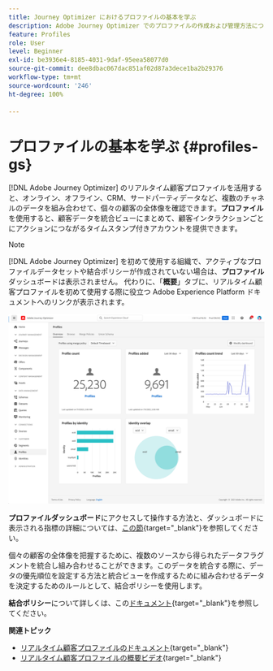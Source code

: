 ```yaml
---
title: Journey Optimizer におけるプロファイルの基本を学ぶ
description: Adobe Journey Optimizer でのプロファイルの作成および管理方法について説明します
feature: Profiles
role: User
level: Beginner
exl-id: be3936e4-8185-4031-9daf-95eea58077d0
source-git-commit: dee8dbac067dac851af02d87a3dece1ba2b29376
workflow-type: tm+mt
source-wordcount: '246'
ht-degree: 100%

---
```


# プロファイルの基本を学ぶ {#profiles-gs}

[!DNL Adobe Journey Optimizer] のリアルタイム顧客プロファイルを活用すると、オンライン、オフライン、CRM、サードパーティデータなど、複数のチャネルのデータを組み合わせて、個々の顧客の全体像を確認できます。**プロファイル**&#x200B;を使用すると、顧客データを統合ビューにまとめて、顧客インタラクションごとにアクションにつながるタイムスタンプ付きアカウントを提供できます。

>[!NOTE]
>
>[!DNL Adobe Journey Optimizer] を初めて使用する組織で、アクティブなプロファイルデータセットや結合ポリシーが作成されていない場合は、**プロファイル**&#x200B;ダッシュボードは表示されません。 代わりに、「**概要**」タブに、リアルタイム顧客プロファイルを初めて使用する際に役立つ Adobe Experience Platform ドキュメントへのリンクが表示されます。

![](assets/profiles-home.png)

**プロファイルダッシュボード**&#x200B;にアクセスして操作する方法と、ダッシュボードに表示される指標の詳細については、[この節](https://experienceleague.adobe.com/docs/experience-platform/profile/ui/user-guide.html?lang=ja){target=&quot;_blank&quot;}を参照してください。

個々の顧客の全体像を把握するために、複数のソースから得られたデータフラグメントを統合し組み合わせることができます。このデータを統合する際に、データの優先順位を設定する方法と統合ビューを作成するために組み合わせるデータを決定するためのルールとして、結合ポリシーを使用します。

**結合ポリシー**&#x200B;について詳しくは、この[ドキュメント](https://experienceleague.adobe.com/docs/experience-platform/profile/merge-policies/ui-guide.html?lang=ja){target=&quot;_blank&quot;}を参照してください。

**関連トピック**

* [リアルタイム顧客プロファイルのドキュメント](https://experienceleague.adobe.com/docs/experience-platform/query/home.html?lang=ja){target=&quot;_blank&quot;}
* [リアルタイム顧客プロファイルの概要ビデオ](https://experienceleague.adobe.com/docs/experience-platform/profile/home.html?lang=ja){target=&quot;_blank&quot;}
